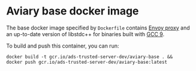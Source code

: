 # Aviary base docker image

The base docker image specified by `Dockerfile`
contains [Envoy proxy](https://www.envoyproxy.io/) and an up-to-date version of
libstdc++ for binaries built
with [GCC 9](https://www.gnu.org/software/gcc/gcc-9/).

To build and push this container, you can run:

```shell
docker build -t gcr.io/ads-trusted-server-dev/aviary-base . &&
docker push gcr.io/ads-trusted-server-dev/aviary-base:latest
```
